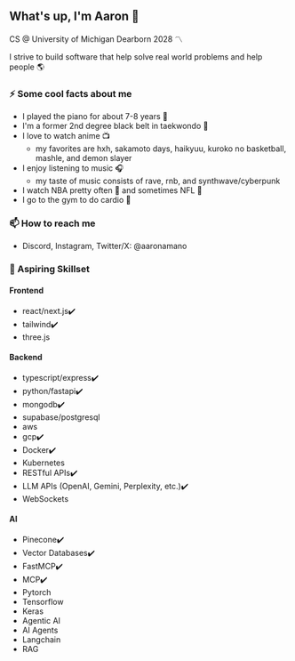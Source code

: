 ## What's up, I'm Aaron 👋
CS @ University of Michigan Dearborn 2028 〽️

I strive to build software that help solve real world problems and help people 🌎

### ⚡ Some cool facts about me
- I played the piano for about 7-8 years 🎹
- I'm a former 2nd degree black belt in taekwondo 🥋
- I love to watch anime 📺
  - my favorites are hxh, sakamoto days, haikyuu, kuroko no basketball, mashle, and demon slayer
- I enjoy listening to music 🎧
  - my taste of music consists of rave, rnb, and synthwave/cyberpunk
- I watch NBA pretty often 🏀 and sometimes NFL 🏈
- I go to the gym to do cardio 👟

### 📫 How to reach me
- Discord, Instagram, Twitter/X: @aaronamano

### 🌱 Aspiring Skillset
#### Frontend
- react/next.js✔️
- tailwind✔️
- three.js
#### Backend
- typescript/express✔️
- python/fastapi✔️
- mongodb✔️
- supabase/postgresql
- aws
- gcp✔️
- Docker✔️
- Kubernetes
- RESTful APIs✔️
- LLM APIs (OpenAI, Gemini, Perplexity, etc.)✔️
- WebSockets
#### AI
- Pinecone✔️
- Vector Databases✔️
- FastMCP✔️
- MCP✔️
- Pytorch
- Tensorflow
- Keras
- Agentic AI
- AI Agents
- Langchain
- RAG

<!--
**aaronamano/aaronamano** is a ✨ _special_ ✨ repository because its `README.md` (this file) appears on your GitHub profile.

Here are some ideas to get you started:

🔭 I’m currently working on ...
- 🌱 I’m currently learning ...
- 👯 I’m looking to collaborate on ...
- 🤔 I’m looking for help with ...
- 💬 Ask me about ...
- 📫 How to reach me: ...
- 😄 Pronouns: ...
- ⚡ Fun fact: ...
-->
